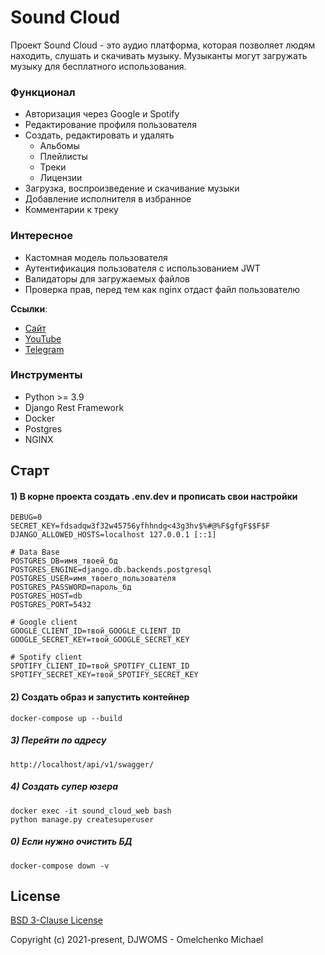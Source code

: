 # Sound Cloud

Проект Sound Cloud - это аудио платформа, которая позволяет людям находить, слушать и скачивать музыку. Музыканты могут загружать музыку для бесплатного использования.
### Функционал
- Авторизация через Google и Spotify
- Редактирование профиля пользователя
- Создать, редактировать и удалять 
  - Альбомы
  - Плейлисты
  - Треки
  - Лицензии
- Загрузка, воспроизведение и скачивание музыки
- Добавление исполнителя в избранное
- Комментарии к треку

### Интересное
- Кастомная модель пользователя
- Аутентификация пользователя с использованием JWT
- Валидаторы для загружаемых файлов
- Проверка прав, перед тем как nginx отдаст файл пользователю

**Ссылки**:
- [Сайт](https://collabteam.dev)
- [YouTube](https://youtube.com/playlist?list=PLF-NY6ldwAWosy6hAyKMwZozmEyq1J2fg)
- [Telegram](https://t.me/trueDjangoChannel)

### Инструменты

- Python >= 3.9
- Django Rest Framework
- Docker
- Postgres
- NGINX

## Старт

#### 1) В корне проекта создать .env.dev и прописать свои настройки

    DEBUG=0
    SECRET_KEY=fdsadqw3f32w45756yfhhndg<43g3hv$%#@%F$gfgF$$F$F
    DJANGO_ALLOWED_HOSTS=localhost 127.0.0.1 [::1]
    
    # Data Base
    POSTGRES_DB=имя_твоей_бд
    POSTGRES_ENGINE=django.db.backends.postgresql
    POSTGRES_USER=имя_твоего_пользователя
    POSTGRES_PASSWORD=пароль_бд
    POSTGRES_HOST=db
    POSTGRES_PORT=5432
    
    # Google client
    GOOGLE_CLIENT_ID=твой_GOOGLE_CLIENT_ID
    GOOGLE_SECRET_KEY=твой_GOOGLE_SECRET_KEY
    
    # Spotify client
    SPOTIFY_CLIENT_ID=твой_SPOTIFY_CLIENT_ID
    SPOTIFY_SECRET_KEY=твой_SPOTIFY_SECRET_KEY

#### 2) Создать образ и запустить контейнер

    docker-compose up --build
    
##### 3) Перейти по адресу

    http://localhost/api/v1/swagger/

##### 4) Создать супер юзера

    docker exec -it sound_cloud_web bash
    python manage.py createsuperuser
                                                        
##### 0) Если нужно очистить БД

    docker-compose down -v
 
## License

[BSD 3-Clause License](https://opensource.org/licenses/BSD-3-Clause)

Copyright (c) 2021-present, DJWOMS - Omelchenko Michael




